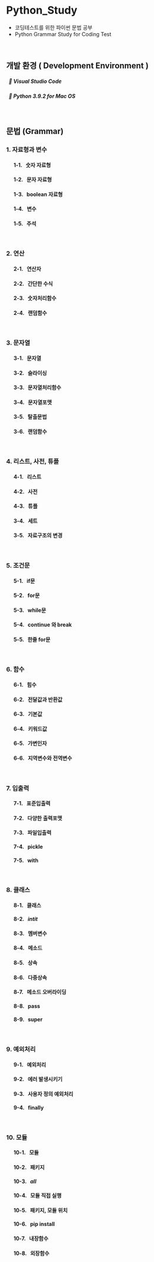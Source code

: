 # Python_Study
* 코딩테스트를 위한 파이썬 문법 공부
* Python Grammar Study for Coding Test
<br>

## 개발 환경 ( Development Environment )
##### &nbsp; :wrench: Visual Studio Code
##### &nbsp; :wrench: Python 3.9.2 for Mac OS

<br>

## 문법 (Grammar)

### 1. 자료형과 변수
#### &nbsp; &nbsp; &nbsp; 1-1. &nbsp; 숫자 자료형
#### &nbsp; &nbsp; &nbsp; 1-2. &nbsp; 문자 자료형
#### &nbsp; &nbsp; &nbsp; 1-3. &nbsp; boolean 자료형
#### &nbsp; &nbsp; &nbsp; 1-4. &nbsp; 변수
#### &nbsp; &nbsp; &nbsp; 1-5. &nbsp; 주석

<br>

### 2. 연산
#### &nbsp; &nbsp; &nbsp; 2-1. &nbsp; 연산자
#### &nbsp; &nbsp; &nbsp; 2-2. &nbsp; 간단한 수식
#### &nbsp; &nbsp; &nbsp; 2-3. &nbsp; 숫자처리함수
#### &nbsp; &nbsp; &nbsp; 2-4. &nbsp; 랜덤함수

<br>

### 3. 문자열
#### &nbsp; &nbsp; &nbsp; 3-1. &nbsp; 문자열
#### &nbsp; &nbsp; &nbsp; 3-2. &nbsp; 슬라이싱
#### &nbsp; &nbsp; &nbsp; 3-3. &nbsp; 문자열처리함수
#### &nbsp; &nbsp; &nbsp; 3-4. &nbsp; 문자열포맷
#### &nbsp; &nbsp; &nbsp; 3-5. &nbsp; 탈출문법
#### &nbsp; &nbsp; &nbsp; 3-6. &nbsp; 랜덤함수

<br>

### 4. 리스트, 사전, 튜플
#### &nbsp; &nbsp; &nbsp; 4-1. &nbsp; 리스트
#### &nbsp; &nbsp; &nbsp; 4-2. &nbsp; 사전
#### &nbsp; &nbsp; &nbsp; 4-3. &nbsp; 튜플
#### &nbsp; &nbsp; &nbsp; 3-4. &nbsp; 세트
#### &nbsp; &nbsp; &nbsp; 3-5. &nbsp; 자료구조의 변경

<br>

### 5. 조건문
#### &nbsp; &nbsp; &nbsp; 5-1. &nbsp; if문
#### &nbsp; &nbsp; &nbsp; 5-2. &nbsp; for문
#### &nbsp; &nbsp; &nbsp; 5-3. &nbsp; while문
#### &nbsp; &nbsp; &nbsp; 5-4. &nbsp; continue 와 break
#### &nbsp; &nbsp; &nbsp; 5-5. &nbsp; 한줄 for문


<br>

### 6. 함수
#### &nbsp; &nbsp; &nbsp; 6-1. &nbsp; 힘수
#### &nbsp; &nbsp; &nbsp; 6-2. &nbsp; 전달값과 반환값
#### &nbsp; &nbsp; &nbsp; 6-3. &nbsp; 기본값
#### &nbsp; &nbsp; &nbsp; 6-4. &nbsp; 키워드값
#### &nbsp; &nbsp; &nbsp; 6-5. &nbsp; 가변인자
#### &nbsp; &nbsp; &nbsp; 6-6. &nbsp; 지역변수와 전역변수

<br>

### 7. 입출력
#### &nbsp; &nbsp; &nbsp; 7-1. &nbsp; 표준입출력
#### &nbsp; &nbsp; &nbsp; 7-2. &nbsp; 다양한 출력포맷
#### &nbsp; &nbsp; &nbsp; 7-3. &nbsp; 파일입출력
#### &nbsp; &nbsp; &nbsp; 7-4. &nbsp; pickle
#### &nbsp; &nbsp; &nbsp; 7-5. &nbsp; with

<br>

### 8. 클래스
#### &nbsp; &nbsp; &nbsp; 8-1. &nbsp; 클래스
#### &nbsp; &nbsp; &nbsp; 8-2. &nbsp; _intit_
#### &nbsp; &nbsp; &nbsp; 8-3. &nbsp; 멤버변수
#### &nbsp; &nbsp; &nbsp; 8-4. &nbsp; 메소드
#### &nbsp; &nbsp; &nbsp; 8-5. &nbsp; 상속
#### &nbsp; &nbsp; &nbsp; 8-6. &nbsp; 다중상속
#### &nbsp; &nbsp; &nbsp; 8-7. &nbsp; 메소드 오버라이딩
#### &nbsp; &nbsp; &nbsp; 8-8. &nbsp; pass
#### &nbsp; &nbsp; &nbsp; 8-9. &nbsp; super

<br>

### 9. 예외처리
#### &nbsp; &nbsp; &nbsp; 9-1. &nbsp; 예외처리
#### &nbsp; &nbsp; &nbsp; 9-2. &nbsp; 에러 발생시키기
#### &nbsp; &nbsp; &nbsp; 9-3. &nbsp; 사용자 정의 예외처리
#### &nbsp; &nbsp; &nbsp; 9-4. &nbsp; finally

<br>

### 10. 모듈
#### &nbsp; &nbsp; &nbsp; 10-1. &nbsp; 모듈
#### &nbsp; &nbsp; &nbsp; 10-2. &nbsp; 패키지
#### &nbsp; &nbsp; &nbsp; 10-3. &nbsp; _all_
#### &nbsp; &nbsp; &nbsp; 10-4. &nbsp; 모듈 직접 실행
#### &nbsp; &nbsp; &nbsp; 10-5. &nbsp; 패키지, 모듈 위치
#### &nbsp; &nbsp; &nbsp; 10-6. &nbsp; pip install
#### &nbsp; &nbsp; &nbsp; 10-7. &nbsp; 내장함수
#### &nbsp; &nbsp; &nbsp; 10-8. &nbsp; 외장함수
